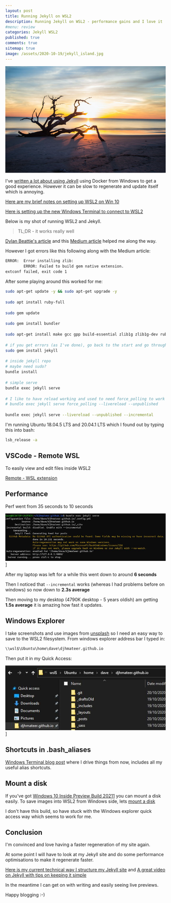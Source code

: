 ```yaml
---
layout: post
title: Running Jekyll on WSL2 
description: Running Jekyll on WSL2 - performance gains and I love it 
#menu: review
categories: Jekyll WSL2 
published: true 
comments: true     
sitemap: true
image: /assets/2020-10-19/jekyll_island.jpg
---
```


[![alt text](/assets/2020-10-19/jekyll_island.jpg "Jekyll Island by @_zachreiner_")](https://unsplash.com/@_zachreiner_)

I've [written a lot about using Jekyll](/2019/07/28/Jekyll-Github-Pages) using Docker from Windows to get a good experience. However it can be slow to regenerate and update itself which is annoying.

[Here are my brief notes on setting up WSL2 on Win 10](/2020/10/20/WSL2)

[Here is setting up the new Windows Terminal to connect to WSL2](/2020/10/20/windows-terminal)

Below is my shot of running WSL2 and Jekyll. 

> TL;DR - it works really well

[Dylan Beattie's article](https://dylanbeattie.net/2020/05/19/jekyll-on-wsl2.html) and this [Medium article](https://medium.com/@hjgraca/using-wsl2-visual-studio-code-for-jekyll-blogging-on-windows-10-99489deb4650) helped me along the way.

However I got errors like this following along with the Medium article:

```bash
ERROR:  Error installing zlib:
        ERROR: Failed to build gem native extension.
extconf failed, exit code 1
```

After some playing around this worked for me:

```bash
sudo apt-get update -y && sudo apt-get upgrade -y

sudo apt install ruby-full

sudo gem update

sudo gem install bundler

sudo apt-get install make gcc gpp build-essential zlib1g zlib1g-dev ruby-dev dh-autoreconf

# if you get errors (as I've done), go back to the start and go through these commands again
sudo gem install jekyll

# inside jekyll repo
# maybe need sudo?
bundle install

# simple serve
bundle exec jekyll serve

# I like to have reload working and used to need force_polling to work on windows filesystem
# bundle exec jekyll serve force_polling --livereload --unpublished

bundle exec jekyll serve --livereload --unpublished --incremental
```

I'm running Ubuntu 18.04.5 LTS and 20.04.1 LTS which I found out by typing this into bash:

```bash
lsb_release -a
```

## VSCode - Remote WSL

To easily view and edit files inside WSL2

[Remote - WSL extension](https://marketplace.visualstudio.com/items?itemName=ms-vscode-remote.remote-wsl)

## Performance

Perf went from 35 seconds to 10 seconds 

![alt text](/assets/2020-10-19/perf.jpg "Performance is still quite slow for me")]

After my laptop was left for a while this went down to around **6 seconds**

Then I noticed that `--incremental` works (whereas I had problems before on windows) so now down to **2.3s average**

Then moving to my desktop (4790K desktop - 5 years oldish) am getting **1.5s average** it is amazing how fast it updates.

## Windows Explorer 

I take screenshots and use images from [unsplash](https://unsplash.com) so I need an easy way to save to the WSL2 filesystem. From windows explorer address bar I typed in:

```cmd
\\wsl$\Ubuntu\home\dave\djhmateer.github.io
```

Then put it in my Quick Access:

![alt text](/assets/2020-10-19/quick.jpg "Quick access")]

## Shortcuts in .bash_aliases

[Windows Terminal blog post](/2020/10/20/windows-terminal) where I drive things from now, includes all my useful alias shortcuts.


## Mount a disk

If you've got [Windows 10 Inside Preview Build 20211](https://blogs.windows.com/windows-insider/2020/09/10/announcing-windows-10-insider-preview-build-20211/) you can mount a disk easily. To save images into WSL2 from Windows side, lets [mount a disk](https://devblogs.microsoft.com/commandline/access-linux-filesystems-in-windows-and-wsl-2/)

I don't have this build, so have stuck with the Windows explorer quick access way which seems to work for me.


## Conclusion

I'm convinced and love having a faster regeneration of my site again.

At some point I will have to look at my Jekyll site and do some performance optimisations to make it regenerate faster.

[Here is my current technical way I structure my Jekyll site](/2019/07/28/Jekyll-Github-Pages) and [A great video on Jekyll with tips on keeping it simple](https://www.youtube.com/watch?v=No7dtPtbtcE)

In the meantime I can get on with writing and easily seeing live previews.

Happy blogging :-)